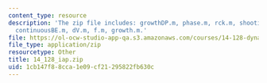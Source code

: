 ```yaml
---
content_type: resource
description: 'The zip file includes: growthDP.m, phase.m, rck.m, shooting.m, u.m,
  continuousBE.m, dV.m, f.m, growth.m.'
file: https://ol-ocw-studio-app-qa.s3.amazonaws.com/courses/14-128-dynamic-optimization-economic-applications-recursive-methods-spring-2003/1cb147f88cca1e09cf21295822fb630c_14_128_iap.zip
file_type: application/zip
resourcetype: Other
title: 14_128_iap.zip
uid: 1cb147f8-8cca-1e09-cf21-295822fb630c
---
```


